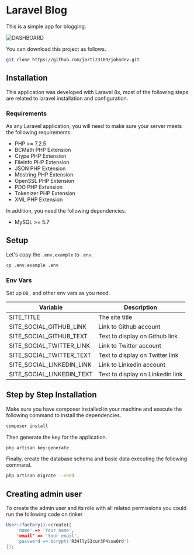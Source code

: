 # Laravel Blog

This is a simple app for blogging.

![DASHBOARD](https://www.johndev.co/blog-dashboard-example.png)

You can download this project as follows.

```bash
git clone https://github.com/jortiz3109/johndev.git
```

## Installation

This application was developed with Laravel 8x, most of the following steps are related to laravel
installation and configuration.

### Requirements

As any Laravel application, you will need to make sure your server meets the following requirements.

- PHP >= 7.2.5
- BCMath PHP Extension
- Ctype PHP Extension
- Fileinfo PHP Extension
- JSON PHP Extension
- Mbstring PHP Extension
- OpenSSL PHP Extension
- PDO PHP Extension
- Tokenizer PHP Extension
- XML PHP Extension

In addition, you need the following dependencies.

- MySQL >= 5.7

## Setup

Let's copy the `.env.example` to `.env`.

```bash
cp .env.example .env
```
### Env Vars

Set up `DB_` and other env vars as you need.

| Variable                  | Description                              |
|---------------------------|------------------------------------------|
| SITE_TITLE                |  The site title                          |
| SITE_SOCIAL_GITHUB_LINK   |  Link to Github account                  |
| SITE_SOCIAL_GITHUB_TEXT   |  Text to display on Github link          |
| SITE_SOCIAL_TWITTER_LINK  |  Link to Twitter account                 |
| SITE_SOCIAL_TWITTER_TEXT  |  Text to display on Twitter link         |
| SITE_SOCIAL_LINKEDIN_LINK |  Link to Linkedin account                |
| SITE_SOCIAL_LINKEDIN_TEXT |  Text to display on Linkedin link        |


## Step by Step Installation

Make sure you have composer installed in your machine and execute the following command to install the
dependencies.

```bash
composer install
```

Then generate the key for the application.

```bash
php artisan key:generate
```

Finally, create the database schema and basic data executing the following command.

```bash
php artisan migrate --seed
```
## Creating admin user

To create the admin user and its role with all related permissions you could run the following code on tinker

```bash
User::factory()->create([
    'name' => 'Your name',
    'email' => 'Your email',
    'password => bcrypt('R34llyS3cur3P4ssw0rd')
]);
```
